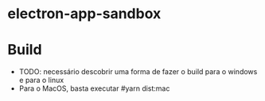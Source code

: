 # electron-app-sandbox

# Build
- TODO: necessário descobrir uma forma de fazer o build para o windows e para o linux
- Para o MacOS, basta executar #yarn dist:mac 